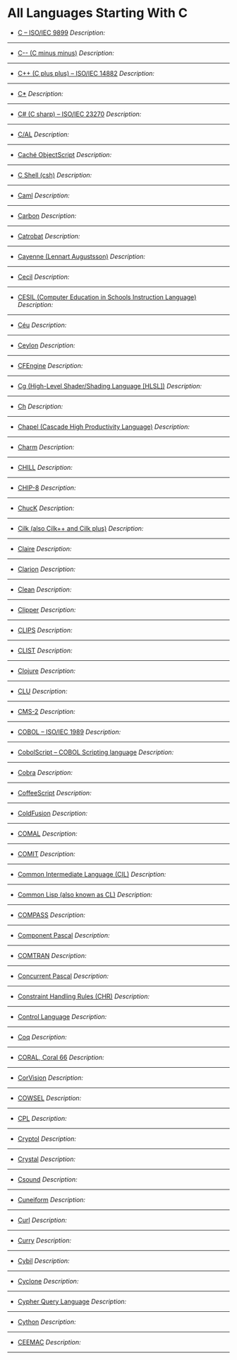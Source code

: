 # All Languages Starting With C

- [C – ISO/IEC 9899]()
_Description:_


---

- [C-- (C minus minus)]()
_Description:_


---

- [C++ (C plus plus) – ISO/IEC 14882]()
_Description:_


---

- [C*]()
_Description:_


---

- [C# (C sharp) – ISO/IEC 23270]()
_Description:_


---

- [C/AL]()
_Description:_


---

- [Caché ObjectScript]()
_Description:_


---

- [C Shell (csh)]()
_Description:_


---

- [Caml]()
_Description:_


---

- [Carbon]()
_Description:_


---

- [Catrobat]()
_Description:_


---

- [Cayenne (Lennart Augustsson)]()
_Description:_


---

- [Cecil]()
_Description:_


---

- [CESIL (Computer Education in Schools Instruction Language)]()
_Description:_


---

- [Céu]()
_Description:_


---

- [Ceylon]()
_Description:_


---

- [CFEngine]()
_Description:_


---

- [Cg (High-Level Shader/Shading Language [HLSL])]()
_Description:_


---

- [Ch]()
_Description:_


---

- [Chapel (Cascade High Productivity Language)]()
_Description:_


---

- [Charm]()
_Description:_


---

- [CHILL]()
_Description:_


---

- [CHIP-8]()
_Description:_


---

- [ChucK]()
_Description:_


---

- [Cilk (also Cilk++ and Cilk plus)]()
_Description:_


---

- [Claire]()
_Description:_


---

- [Clarion]()
_Description:_


---

- [Clean]()
_Description:_


---

- [Clipper]()
_Description:_


---

- [CLIPS]()
_Description:_


---

- [CLIST]()
_Description:_


---

- [Clojure]()
_Description:_


---

- [CLU]()
_Description:_


---

- [CMS-2]()
_Description:_


---

- [COBOL – ISO/IEC 1989]()
_Description:_


---

- [CobolScript – COBOL Scripting language]()
_Description:_


---

- [Cobra]()
_Description:_


---

- [CoffeeScript]()
_Description:_


---

- [ColdFusion]()
_Description:_


---

- [COMAL]()
_Description:_


---

- [COMIT]()
_Description:_


---

- [Common Intermediate Language (CIL)]()
_Description:_


---

- [Common Lisp (also known as CL)]()
_Description:_


---

- [COMPASS]()
_Description:_


---

- [Component Pascal]()
_Description:_


---

- [COMTRAN]()
_Description:_


---

- [Concurrent Pascal]()
_Description:_


---

- [Constraint Handling Rules (CHR)]()
_Description:_


---

- [Control Language]()
_Description:_


---

- [Coq]()
_Description:_


---

- [CORAL, Coral 66]()
_Description:_


---

- [CorVision]()
_Description:_


---

- [COWSEL]()
_Description:_


---

- [CPL]()
_Description:_


---

- [Cryptol]()
_Description:_


---

- [Crystal]()
_Description:_


---

- [Csound]()
_Description:_


---

- [Cuneiform]()
_Description:_


---

- [Curl]()
_Description:_


---

- [Curry]()
_Description:_


---

- [Cybil]()
_Description:_


---

- [Cyclone]()
_Description:_


---

- [Cypher Query Language]()
_Description:_


---

- [Cython]()
_Description:_


---

- [CEEMAC]()
_Description:_


---
